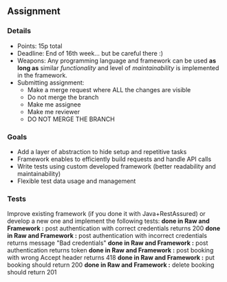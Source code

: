 ## Assignment

### Details
- Points: 15p total
- Deadline: End of 16th week... but be careful there :)
- Weapons: Any programming language and framework can be used **as long as** similar *functionality* and level of *maintainability* is implemented in the framework.
- Submitting assignment:
    - Make a merge request where ALL the changes are visible
    - Do not merge the branch
    - Make me assignee
    - Make me reviewer
    - DO NOT MERGE THE BRANCH

### Goals

- Add a layer of abstraction to hide setup and repetitive tasks
- Framework enables to efficiently build requests and handle API calls
- Write tests using custom developed framework (better readability and maintainability)
- Flexible test data usage and management

### Tests
Improve existing framework (if you done it with Java+RestAssured) or develop a new one and implement the following tests:
**done in Raw and Framework :** post authentication with correct credentials returns 200
**done in Raw and Framework :** post authentication with incorrect credentials returns message "Bad credentials"
**done in Raw and Framework :** post authentication returns token
**done in Raw and Framework :** post booking with wrong Accept header returns 418
**done in Raw and Framework :** put booking should return 200
**done in Raw and Framework :** delete booking should return 201
